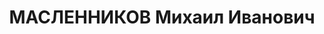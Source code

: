 ---
title: МАСЛЕННИКОВ Михаил Иванович
description: "Род. в 1901, Ельня, русский, обр.: неполное среднее, член ВКП(б). Проживал:\
  \ Москва, ул. Трифоновская, д. 15, кв. 2. Шофер на автобазе Наркомата иностранных\
  \ дел СССР. \n  Арестован 21.08.1937. Обв. в участии в к.-р. организации и подготовке\
  \ теракта. Приговор: ВК ВС СССР, 27.10.1937 – ВМН. Расстрелян 27.10.1937, г.Москва.\
  \ \n  Реабилитирован ВК ВС СССР 11.08.1956"
---